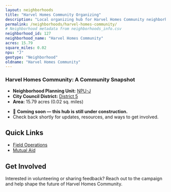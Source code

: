 ```yaml
---
layout: neighborhoods
title: "Harvel Homes Community Organizing"
description: "Local organizing hub for Harvel Homes Community neighborhood. Connect with field operations, mutual aid, and community organizing efforts."
permalink: /neighborhoods/harvel-homes-community/
# Neighborhood metadata from neighborhoods_info.csv
neighborhood_id: 127
neighborhood_name: "Harvel Homes Community"
acres: 15.79
square_miles: 0.02
npu: "J"
geotype: "Neighborhood"
oldname: "Harvel Homes Community"
---
```


### **Harvel Homes Community: A Community Snapshot**

  * **Neighborhood Planning Unit:** [NPU-J](https://www.atlantaga.gov/government/departments/city-planning/neighborhood-planning-units/neighborhood-and-npu-contacts)
  * **City Council District:** [District 5](https://citycouncil.atlantaga.gov/council-members/antonio-lewis)
  * **Area:** 15.79 acres (0.02 sq. miles)

- 🚧 **Coming soon — this hub is still under construction.**
- Check back shortly for updates, resources, and ways to get involved.

## Quick Links

- [Field Operations](./field-ops/)
- [Mutual Aid](./mutual-aid/)

## Get Involved

Interested in volunteering or sharing feedback? Reach out to the campaign and help shape the future of Harvel Homes Community.
